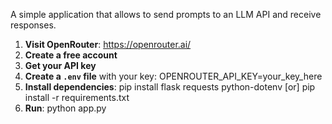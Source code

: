 A simple application that allows to send prompts to an LLM API and receive responses.


1. **Visit OpenRouter**: https://openrouter.ai/
2. **Create a free account**
3. **Get your API key** 
4. **Create a `.env` file** with your key:
    OPENROUTER_API_KEY=your_key_here
5. **Install dependencies**:
    pip install flask requests python-dotenv
    [or]
    pip install -r requirements.txt
6. **Run**:
    python app.py